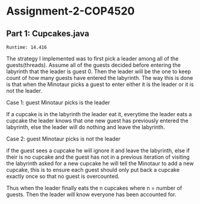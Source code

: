 # Assignment-2-COP4520

## Part 1: Cupcakes.java

```
Runtime: 14.416
```

The strategy I implemented was to first pick a leader among all of the guests(threads). Assume all of the guests decided before entering the labyrinth that the leader
is guest 0. Then the leader will be the one to keep count of how many guests have entered the labyrinth. The way this is done is that when the Minotaur picks a guest to enter either it is the leader or it is not the leader.  

Case 1: guest Minotaur picks is the leader  

If a cupcake is in the labyrinth the leader eat it, everytime the leader eats a cupcake the leader knows that one new guest has previously entered the labyrinth, else the leader will do nothing and leave the labyrinth.  

Case 2: guest Minotaur picks is not the leader  

if the guest sees a cupcake he will ignore it and leave the labyrinth, else if their is no cupcake and the guest has not in a previous iteration of visiting the labyrinth asked for a new cupcake he will tell the Minotaur to add a new cupcake, this is to ensure each guest should only put back a cupcake exactly once so that no guest is overcounted.   

Thus when the leader finally eats the n cupcakes where n = number of guests. Then the leader will know everyone has been accounted for.

 
